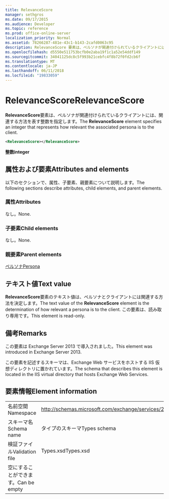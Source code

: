 ```yaml
---
title: RelevanceScore
manager: sethgros
ms.date: 09/17/2015
ms.audience: Developer
ms.topic: reference
ms.prod: office-online-server
localization_priority: Normal
ms.assetid: 78266287-481e-43c1-b143-2cafd0063c95
description: RelevanceScore 要素は、ペルソナが関連付けられているクライアントには、関連する方法を表す整数を指定します。
ms.openlocfilehash: d5550e511753bcfb0e2aba19f1c1a52e54ddf149
ms.sourcegitcommit: 34041125dc8c5f993b21cebfc4f8b72f0fd2cb6f
ms.translationtype: MT
ms.contentlocale: ja-JP
ms.lasthandoff: 06/11/2018
ms.locfileid: "19833059"
---
```

# <a name="relevancescore"></a><span data-ttu-id="a28ef-103">RelevanceScore</span><span class="sxs-lookup"><span data-stu-id="a28ef-103">RelevanceScore</span></span>

<span data-ttu-id="a28ef-104">**RelevanceScore**要素は、ペルソナが関連付けられているクライアントには、関連する方法を表す整数を指定します。</span><span class="sxs-lookup"><span data-stu-id="a28ef-104">The **RelevanceScore** element specifies an integer that represents how relevant the associated persona is to the client.</span></span> 
  
```XML
<RelevanceScore></RelevanceScore>
```

 <span data-ttu-id="a28ef-105">**整数**</span><span class="sxs-lookup"><span data-stu-id="a28ef-105">**integer**</span></span>
## <a name="attributes-and-elements"></a><span data-ttu-id="a28ef-106">属性および要素</span><span class="sxs-lookup"><span data-stu-id="a28ef-106">Attributes and elements</span></span>

<span data-ttu-id="a28ef-107">以下のセクションで、属性、子要素、親要素について説明します。</span><span class="sxs-lookup"><span data-stu-id="a28ef-107">The following sections describe attributes, child elements, and parent elements.</span></span>
  
### <a name="attributes"></a><span data-ttu-id="a28ef-108">属性</span><span class="sxs-lookup"><span data-stu-id="a28ef-108">Attributes</span></span>

<span data-ttu-id="a28ef-109">なし。</span><span class="sxs-lookup"><span data-stu-id="a28ef-109">None.</span></span>
  
### <a name="child-elements"></a><span data-ttu-id="a28ef-110">子要素</span><span class="sxs-lookup"><span data-stu-id="a28ef-110">Child elements</span></span>

<span data-ttu-id="a28ef-111">なし。</span><span class="sxs-lookup"><span data-stu-id="a28ef-111">None.</span></span>
  
### <a name="parent-elements"></a><span data-ttu-id="a28ef-112">親要素</span><span class="sxs-lookup"><span data-stu-id="a28ef-112">Parent elements</span></span>

[<span data-ttu-id="a28ef-113">ペルソナ</span><span class="sxs-lookup"><span data-stu-id="a28ef-113">Persona</span></span>](persona.md)
  
## <a name="text-value"></a><span data-ttu-id="a28ef-114">テキスト値</span><span class="sxs-lookup"><span data-stu-id="a28ef-114">Text value</span></span>

<span data-ttu-id="a28ef-115">**RelevanceScore**要素のテキスト値は、ペルソナとクライアントには関連する方法を決定します。</span><span class="sxs-lookup"><span data-stu-id="a28ef-115">The text value of the **RelevanceScore** element is the determination of how relevant a persona is to the client.</span></span> <span data-ttu-id="a28ef-116">この要素は、読み取り専用です。</span><span class="sxs-lookup"><span data-stu-id="a28ef-116">This element is read-only.</span></span> 
  
## <a name="remarks"></a><span data-ttu-id="a28ef-117">備考</span><span class="sxs-lookup"><span data-stu-id="a28ef-117">Remarks</span></span>

<span data-ttu-id="a28ef-118">この要素は Exchange Server 2013 で導入されました。</span><span class="sxs-lookup"><span data-stu-id="a28ef-118">This element was introduced in Exchange Server 2013.</span></span>
  
<span data-ttu-id="a28ef-119">この要素を記述するスキーマは、Exchange Web サービスをホストする IIS 仮想ディレクトリに置かれています。</span><span class="sxs-lookup"><span data-stu-id="a28ef-119">The schema that describes this element is located in the IIS virtual directory that hosts Exchange Web Services.</span></span>
  
## <a name="element-information"></a><span data-ttu-id="a28ef-120">要素情報</span><span class="sxs-lookup"><span data-stu-id="a28ef-120">Element information</span></span>

|||
|:-----|:-----|
|<span data-ttu-id="a28ef-121">名前空間</span><span class="sxs-lookup"><span data-stu-id="a28ef-121">Namespace</span></span>  <br/> |http://schemas.microsoft.com/exchange/services/2006/types  <br/> |
|<span data-ttu-id="a28ef-122">スキーマ名</span><span class="sxs-lookup"><span data-stu-id="a28ef-122">Schema name</span></span>  <br/> |<span data-ttu-id="a28ef-123">タイプのスキーマ</span><span class="sxs-lookup"><span data-stu-id="a28ef-123">Types schema</span></span>  <br/> |
|<span data-ttu-id="a28ef-124">検証ファイル</span><span class="sxs-lookup"><span data-stu-id="a28ef-124">Validation file</span></span>  <br/> |<span data-ttu-id="a28ef-125">Types.xsd</span><span class="sxs-lookup"><span data-stu-id="a28ef-125">Types.xsd</span></span>  <br/> |
|<span data-ttu-id="a28ef-126">空にすることができます。</span><span class="sxs-lookup"><span data-stu-id="a28ef-126">Can be empty</span></span>  <br/> ||
   

